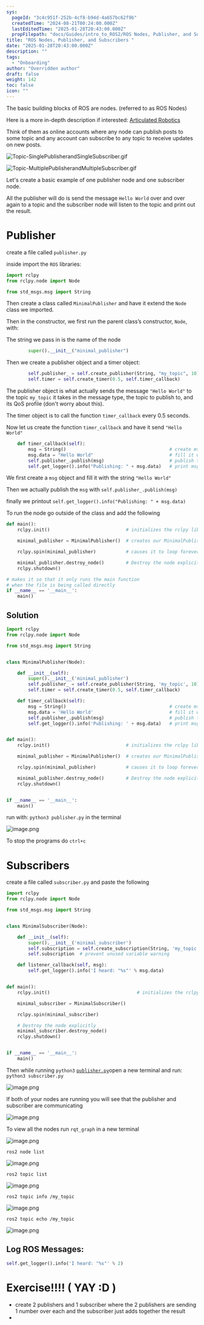 ```yaml
---
sys:
  pageId: "3c4c951f-252b-4cf8-b94d-4a657bc62f9b"
  createdTime: "2024-08-21T00:24:00.000Z"
  lastEditedTime: "2025-01-28T20:43:00.000Z"
  propFilepath: "docs/Guides/intro_to_ROS2/ROS Nodes, Publisher, and Subscribers .md"
title: "ROS Nodes, Publisher, and Subscribers "
date: "2025-01-28T20:43:00.000Z"
description: ""
tags:
  - "Onboarding"
author: "Overridden author"
draft: false
weight: 142
toc: false
icon: ""
---
```


The basic building blocks of ROS are nodes. (referred to as ROS Nodes)

Here is a more in-depth description if interested: [Articulated Robotics](https://articulatedrobotics.xyz/tutorials/ready-for-ros/ros-overview#2-nodes)

Think of them as online accounts where any node can publish posts to some topic and any account can subscribe to any topic to receive updates on new posts.

![Topic-SinglePublisherandSingleSubscriber.gif](https://docs.ros.org/en/humble/_images/Topic-SinglePublisherandSingleSubscriber.gif)

![Topic-MultiplePublisherandMultipleSubscriber.gif](https://docs.ros.org/en/humble/_images/Topic-MultiplePublisherandMultipleSubscriber.gif)

Let's create a basic example of one publisher node and one subscriber node.

All the publisher will do is send the message `Hello World` over and over again to a topic and the subscriber node will listen to the topic and print out the result.

# Publisher

create a file called `publisher.py` 

inside import the `ROS` libraries:

```python
import rclpy
from rclpy.node import Node

from std_msgs.msg import String
```

Then create a class called `MinimalPublisher` and have it extend the `Node` class we imported.

Then in the constructor, we first run the parent class’s constructor, `Node`, with:

The string we pass in is the name of the node

```python
        super().__init__("minimal_publisher")
```

Then we create a publisher object and a timer object:

```python
        self.publisher_ = self.create_publisher(String, "my_topic", 10)
        self.timer = self.create_timer(0.5, self.timer_callback)
```

The publisher object is what actually sends the message `"Hello World"` to the topic `my_topic` it takes in the message type, the topic to publish to, and its QoS profile (don't worry about this).

The timer object is to call the function `timer_callback` every 0.5 seconds.

Now let us create the function `timer_callback` and have it send `"Hello World"`

```python
    def timer_callback(self):
        msg = String()                                      # create msg object
        msg.data = "Hello World"                            # fill it with data
        self.publisher_.publish(msg)                        # publish the message
        self.get_logger().info("Publishing: " + msg.data)   # print msg
```

We first create a `msg` object and fill it with the string `"Hello World"`

Then we actually publish the `msg` with `self.publisher_.publish(msg)`

finally we printout `self.get_logger().info("Publishing: " + msg.data)`

To run the node go outside of the class and add the following

```python
def main():
    rclpy.init()                            # initializes the rclpy library

    minimal_publisher = MinimalPublisher()  # creates our MinimalPublisher object

    rclpy.spin(minimal_publisher)           # causes it to loop forever

    minimal_publisher.destroy_node()        # Destroy the node explicitly
    rclpy.shutdown()

# makes it so that it only runs the main function
# when the file is being called directly
if __name__ == '__main__': 
    main()
```

## Solution

```python
import rclpy
from rclpy.node import Node

from std_msgs.msg import String


class MinimalPublisher(Node):

    def __init__(self):
        super().__init__('minimal_publisher')
        self.publisher_ = self.create_publisher(String, 'my_topic', 10)
        self.timer = self.create_timer(0.5, self.timer_callback)

    def timer_callback(self):
        msg = String()                                      # create msg object
        msg.data = 'Hello World'                            # fill it with data
        self.publisher_.publish(msg)                        # publish the message
        self.get_logger().info('Publishing: ' + msg.data)   # print msg


def main():
    rclpy.init()                            # initializes the rclpy library

    minimal_publisher = MinimalPublisher()  # creates our MinimalPublisher object

    rclpy.spin(minimal_publisher)           # causes it to loop forever

    minimal_publisher.destroy_node()        # Destroy the node explicitly
    rclpy.shutdown()


if __name__ == '__main__':
    main()
```

run with: `python3 publisher.py` in the terminal

![image.png](https://prod-files-secure.s3.us-west-2.amazonaws.com/d518164a-d88e-44d1-a4ee-3adb3bd8bce0/9214accb-ad5b-44f1-a31c-b3167c59138b/image.png?X-Amz-Algorithm=AWS4-HMAC-SHA256&X-Amz-Content-Sha256=UNSIGNED-PAYLOAD&X-Amz-Credential=ASIAZI2LB46673SNNQFP%2F20250204%2Fus-west-2%2Fs3%2Faws4_request&X-Amz-Date=20250204T170307Z&X-Amz-Expires=3600&X-Amz-Security-Token=IQoJb3JpZ2luX2VjEBkaCXVzLXdlc3QtMiJHMEUCIQD%2BcFhymwQJ0%2F0gjn9yEk7ArL7ayxX66la04K20Vd9%2BRgIgW0BZdEZrYyz6pprA2i%2FmBDevfDNi0UmLYLgdB%2FtRHusq%2FwMIMhAAGgw2Mzc0MjMxODM4MDUiDBY8PVC0Vf%2B5lB%2F%2FmircA9Fw3hMelV%2BQ0sUleuVpEgXwRKXqYRZMxMKmdh1lhmWnzd808GJwjrJ9i0odjZMbnFrQMbHUhT%2FTHb95A2iUNCKYdOt93%2BVh2FIm2UqgXm9TgYcLdeqpRjpvW4e6TzFQ%2FpNVdFnvnN0RDildqwTjhtPRkAg2yQhjFBJtvkoNu0PKNeY9bd4O59rYdEZyg7S3kk3KquWw5XDOD5KzkxZwRbeg00xd6J7yGe%2BBO3qQtvj6rM%2FBkV6rqd7mGVnLtpGonBSHj2kguafkyuqkzC%2FcSkiTRCj4OhDoQP3%2FGsP29Npd5eS1wncti8Xqf6kVSv8zYWOLn%2FtBi%2B1tYl%2B1Wsvxy%2FzsZDeFnxnW%2F6GA0zPlz26Lz07lSNlUQGlzjxlVBUGRorV7TivBFNjGegkMnmhvAN%2Br8DDGD091TAAppcKb9D34c%2Fg8uZq3soxewpmJWyEh4HnxaRmg7c8WVzf4tTIGXxZDoHmtDA4Ud333fOMovbCTFVm7qEyGQVD0y7D1podNCjEoiGW6V0%2BLCL5BchJYwWMkQ3OUBbks9z%2Bur6lhOrLVAw%2F2gjww1xglrXoYsWmvssJkZgYicsiAfgP5PUMe5lQ%2FYjDilUXaURszOAU96dNAMEkwr3oDqivVfilSMNGFib0GOqUBVm2dytGZdF00ks0PHsIGs1FIVhQKohu0Akr5v%2B9j8BaB8YYq0v9B7AQxvcFo0Jt3qVgdgddPUVMGoQHBVmgDogUuv64nXRKeQObT4G7I5y7q4hLoc5vPx9wDSrZ0QBx6AR35mii5GtmgHPUdgFfT%2FAibp7N7tcCVxyX4xUgs5rUI91hFGMiiv359ZmrT7aEzp25D9F2PhbG2lhtU1xkZFo3RQJ5K&X-Amz-Signature=052b87c9f114f4021e96715857cff6ee225e29f32004dc8adf4c911a721c1eef&X-Amz-SignedHeaders=host&x-id=GetObject)

To stop the programs do `ctrl+c`

# Subscribers

create a file called `subscriber.py` and paste the following

```python
import rclpy
from rclpy.node import Node

from std_msgs.msg import String


class MinimalSubscriber(Node):

    def __init__(self):
        super().__init__('minimal_subscriber')
        self.subscription = self.create_subscription(String, 'my_topic', self.listener_callback, 10)
        self.subscription  # prevent unused variable warning

    def listener_callback(self, msg):
        self.get_logger().info('I heard: "%s"' % msg.data)


def main():
    rclpy.init()                                # initializes the rclpy library

    minimal_subscriber = MinimalSubscriber()

    rclpy.spin(minimal_subscriber)

    # Destroy the node explicitly
    minimal_subscriber.destroy_node()
    rclpy.shutdown()


if __name__ == '__main__':
    main()
```

Then while running `python3` [`publisher.py`](http://publisher.py/)open a new terminal and run: `python3 subscriber.py` 

![image.png](https://prod-files-secure.s3.us-west-2.amazonaws.com/d518164a-d88e-44d1-a4ee-3adb3bd8bce0/611fccf2-c738-4dbd-94e9-98f209092866/image.png?X-Amz-Algorithm=AWS4-HMAC-SHA256&X-Amz-Content-Sha256=UNSIGNED-PAYLOAD&X-Amz-Credential=ASIAZI2LB46673SNNQFP%2F20250204%2Fus-west-2%2Fs3%2Faws4_request&X-Amz-Date=20250204T170307Z&X-Amz-Expires=3600&X-Amz-Security-Token=IQoJb3JpZ2luX2VjEBkaCXVzLXdlc3QtMiJHMEUCIQD%2BcFhymwQJ0%2F0gjn9yEk7ArL7ayxX66la04K20Vd9%2BRgIgW0BZdEZrYyz6pprA2i%2FmBDevfDNi0UmLYLgdB%2FtRHusq%2FwMIMhAAGgw2Mzc0MjMxODM4MDUiDBY8PVC0Vf%2B5lB%2F%2FmircA9Fw3hMelV%2BQ0sUleuVpEgXwRKXqYRZMxMKmdh1lhmWnzd808GJwjrJ9i0odjZMbnFrQMbHUhT%2FTHb95A2iUNCKYdOt93%2BVh2FIm2UqgXm9TgYcLdeqpRjpvW4e6TzFQ%2FpNVdFnvnN0RDildqwTjhtPRkAg2yQhjFBJtvkoNu0PKNeY9bd4O59rYdEZyg7S3kk3KquWw5XDOD5KzkxZwRbeg00xd6J7yGe%2BBO3qQtvj6rM%2FBkV6rqd7mGVnLtpGonBSHj2kguafkyuqkzC%2FcSkiTRCj4OhDoQP3%2FGsP29Npd5eS1wncti8Xqf6kVSv8zYWOLn%2FtBi%2B1tYl%2B1Wsvxy%2FzsZDeFnxnW%2F6GA0zPlz26Lz07lSNlUQGlzjxlVBUGRorV7TivBFNjGegkMnmhvAN%2Br8DDGD091TAAppcKb9D34c%2Fg8uZq3soxewpmJWyEh4HnxaRmg7c8WVzf4tTIGXxZDoHmtDA4Ud333fOMovbCTFVm7qEyGQVD0y7D1podNCjEoiGW6V0%2BLCL5BchJYwWMkQ3OUBbks9z%2Bur6lhOrLVAw%2F2gjww1xglrXoYsWmvssJkZgYicsiAfgP5PUMe5lQ%2FYjDilUXaURszOAU96dNAMEkwr3oDqivVfilSMNGFib0GOqUBVm2dytGZdF00ks0PHsIGs1FIVhQKohu0Akr5v%2B9j8BaB8YYq0v9B7AQxvcFo0Jt3qVgdgddPUVMGoQHBVmgDogUuv64nXRKeQObT4G7I5y7q4hLoc5vPx9wDSrZ0QBx6AR35mii5GtmgHPUdgFfT%2FAibp7N7tcCVxyX4xUgs5rUI91hFGMiiv359ZmrT7aEzp25D9F2PhbG2lhtU1xkZFo3RQJ5K&X-Amz-Signature=dc766c80e0ff06bfbbe5c5d90d3969715af47d11a20b8eff6b88e62b8bba35f7&X-Amz-SignedHeaders=host&x-id=GetObject)

If both of your nodes are running you will see that the publisher and subscriber are communicating

![image.png](https://prod-files-secure.s3.us-west-2.amazonaws.com/d518164a-d88e-44d1-a4ee-3adb3bd8bce0/eea428b5-1cf0-43bb-a30b-81cbaf6c5c78/image.png?X-Amz-Algorithm=AWS4-HMAC-SHA256&X-Amz-Content-Sha256=UNSIGNED-PAYLOAD&X-Amz-Credential=ASIAZI2LB46673SNNQFP%2F20250204%2Fus-west-2%2Fs3%2Faws4_request&X-Amz-Date=20250204T170307Z&X-Amz-Expires=3600&X-Amz-Security-Token=IQoJb3JpZ2luX2VjEBkaCXVzLXdlc3QtMiJHMEUCIQD%2BcFhymwQJ0%2F0gjn9yEk7ArL7ayxX66la04K20Vd9%2BRgIgW0BZdEZrYyz6pprA2i%2FmBDevfDNi0UmLYLgdB%2FtRHusq%2FwMIMhAAGgw2Mzc0MjMxODM4MDUiDBY8PVC0Vf%2B5lB%2F%2FmircA9Fw3hMelV%2BQ0sUleuVpEgXwRKXqYRZMxMKmdh1lhmWnzd808GJwjrJ9i0odjZMbnFrQMbHUhT%2FTHb95A2iUNCKYdOt93%2BVh2FIm2UqgXm9TgYcLdeqpRjpvW4e6TzFQ%2FpNVdFnvnN0RDildqwTjhtPRkAg2yQhjFBJtvkoNu0PKNeY9bd4O59rYdEZyg7S3kk3KquWw5XDOD5KzkxZwRbeg00xd6J7yGe%2BBO3qQtvj6rM%2FBkV6rqd7mGVnLtpGonBSHj2kguafkyuqkzC%2FcSkiTRCj4OhDoQP3%2FGsP29Npd5eS1wncti8Xqf6kVSv8zYWOLn%2FtBi%2B1tYl%2B1Wsvxy%2FzsZDeFnxnW%2F6GA0zPlz26Lz07lSNlUQGlzjxlVBUGRorV7TivBFNjGegkMnmhvAN%2Br8DDGD091TAAppcKb9D34c%2Fg8uZq3soxewpmJWyEh4HnxaRmg7c8WVzf4tTIGXxZDoHmtDA4Ud333fOMovbCTFVm7qEyGQVD0y7D1podNCjEoiGW6V0%2BLCL5BchJYwWMkQ3OUBbks9z%2Bur6lhOrLVAw%2F2gjww1xglrXoYsWmvssJkZgYicsiAfgP5PUMe5lQ%2FYjDilUXaURszOAU96dNAMEkwr3oDqivVfilSMNGFib0GOqUBVm2dytGZdF00ks0PHsIGs1FIVhQKohu0Akr5v%2B9j8BaB8YYq0v9B7AQxvcFo0Jt3qVgdgddPUVMGoQHBVmgDogUuv64nXRKeQObT4G7I5y7q4hLoc5vPx9wDSrZ0QBx6AR35mii5GtmgHPUdgFfT%2FAibp7N7tcCVxyX4xUgs5rUI91hFGMiiv359ZmrT7aEzp25D9F2PhbG2lhtU1xkZFo3RQJ5K&X-Amz-Signature=0e932516545af94c8aae452baa09d7bae876b52087c7b49c2e9a5d2cedca7e6c&X-Amz-SignedHeaders=host&x-id=GetObject)

To view all the nodes run `rqt_graph` in a new terminal

![image.png](https://prod-files-secure.s3.us-west-2.amazonaws.com/d518164a-d88e-44d1-a4ee-3adb3bd8bce0/1d98e964-4318-4d62-b5c4-8c8f78368598/image.png?X-Amz-Algorithm=AWS4-HMAC-SHA256&X-Amz-Content-Sha256=UNSIGNED-PAYLOAD&X-Amz-Credential=ASIAZI2LB46673SNNQFP%2F20250204%2Fus-west-2%2Fs3%2Faws4_request&X-Amz-Date=20250204T170307Z&X-Amz-Expires=3600&X-Amz-Security-Token=IQoJb3JpZ2luX2VjEBkaCXVzLXdlc3QtMiJHMEUCIQD%2BcFhymwQJ0%2F0gjn9yEk7ArL7ayxX66la04K20Vd9%2BRgIgW0BZdEZrYyz6pprA2i%2FmBDevfDNi0UmLYLgdB%2FtRHusq%2FwMIMhAAGgw2Mzc0MjMxODM4MDUiDBY8PVC0Vf%2B5lB%2F%2FmircA9Fw3hMelV%2BQ0sUleuVpEgXwRKXqYRZMxMKmdh1lhmWnzd808GJwjrJ9i0odjZMbnFrQMbHUhT%2FTHb95A2iUNCKYdOt93%2BVh2FIm2UqgXm9TgYcLdeqpRjpvW4e6TzFQ%2FpNVdFnvnN0RDildqwTjhtPRkAg2yQhjFBJtvkoNu0PKNeY9bd4O59rYdEZyg7S3kk3KquWw5XDOD5KzkxZwRbeg00xd6J7yGe%2BBO3qQtvj6rM%2FBkV6rqd7mGVnLtpGonBSHj2kguafkyuqkzC%2FcSkiTRCj4OhDoQP3%2FGsP29Npd5eS1wncti8Xqf6kVSv8zYWOLn%2FtBi%2B1tYl%2B1Wsvxy%2FzsZDeFnxnW%2F6GA0zPlz26Lz07lSNlUQGlzjxlVBUGRorV7TivBFNjGegkMnmhvAN%2Br8DDGD091TAAppcKb9D34c%2Fg8uZq3soxewpmJWyEh4HnxaRmg7c8WVzf4tTIGXxZDoHmtDA4Ud333fOMovbCTFVm7qEyGQVD0y7D1podNCjEoiGW6V0%2BLCL5BchJYwWMkQ3OUBbks9z%2Bur6lhOrLVAw%2F2gjww1xglrXoYsWmvssJkZgYicsiAfgP5PUMe5lQ%2FYjDilUXaURszOAU96dNAMEkwr3oDqivVfilSMNGFib0GOqUBVm2dytGZdF00ks0PHsIGs1FIVhQKohu0Akr5v%2B9j8BaB8YYq0v9B7AQxvcFo0Jt3qVgdgddPUVMGoQHBVmgDogUuv64nXRKeQObT4G7I5y7q4hLoc5vPx9wDSrZ0QBx6AR35mii5GtmgHPUdgFfT%2FAibp7N7tcCVxyX4xUgs5rUI91hFGMiiv359ZmrT7aEzp25D9F2PhbG2lhtU1xkZFo3RQJ5K&X-Amz-Signature=8196e65f85ab420ff0a253fbedd3478bfe72d5292d1e81abbb0a65bb36f60236&X-Amz-SignedHeaders=host&x-id=GetObject)

`ros2 node list`

![image.png](https://prod-files-secure.s3.us-west-2.amazonaws.com/d518164a-d88e-44d1-a4ee-3adb3bd8bce0/680ac8cf-e6d9-4164-9ece-5b9a6fccffee/image.png?X-Amz-Algorithm=AWS4-HMAC-SHA256&X-Amz-Content-Sha256=UNSIGNED-PAYLOAD&X-Amz-Credential=ASIAZI2LB46673SNNQFP%2F20250204%2Fus-west-2%2Fs3%2Faws4_request&X-Amz-Date=20250204T170307Z&X-Amz-Expires=3600&X-Amz-Security-Token=IQoJb3JpZ2luX2VjEBkaCXVzLXdlc3QtMiJHMEUCIQD%2BcFhymwQJ0%2F0gjn9yEk7ArL7ayxX66la04K20Vd9%2BRgIgW0BZdEZrYyz6pprA2i%2FmBDevfDNi0UmLYLgdB%2FtRHusq%2FwMIMhAAGgw2Mzc0MjMxODM4MDUiDBY8PVC0Vf%2B5lB%2F%2FmircA9Fw3hMelV%2BQ0sUleuVpEgXwRKXqYRZMxMKmdh1lhmWnzd808GJwjrJ9i0odjZMbnFrQMbHUhT%2FTHb95A2iUNCKYdOt93%2BVh2FIm2UqgXm9TgYcLdeqpRjpvW4e6TzFQ%2FpNVdFnvnN0RDildqwTjhtPRkAg2yQhjFBJtvkoNu0PKNeY9bd4O59rYdEZyg7S3kk3KquWw5XDOD5KzkxZwRbeg00xd6J7yGe%2BBO3qQtvj6rM%2FBkV6rqd7mGVnLtpGonBSHj2kguafkyuqkzC%2FcSkiTRCj4OhDoQP3%2FGsP29Npd5eS1wncti8Xqf6kVSv8zYWOLn%2FtBi%2B1tYl%2B1Wsvxy%2FzsZDeFnxnW%2F6GA0zPlz26Lz07lSNlUQGlzjxlVBUGRorV7TivBFNjGegkMnmhvAN%2Br8DDGD091TAAppcKb9D34c%2Fg8uZq3soxewpmJWyEh4HnxaRmg7c8WVzf4tTIGXxZDoHmtDA4Ud333fOMovbCTFVm7qEyGQVD0y7D1podNCjEoiGW6V0%2BLCL5BchJYwWMkQ3OUBbks9z%2Bur6lhOrLVAw%2F2gjww1xglrXoYsWmvssJkZgYicsiAfgP5PUMe5lQ%2FYjDilUXaURszOAU96dNAMEkwr3oDqivVfilSMNGFib0GOqUBVm2dytGZdF00ks0PHsIGs1FIVhQKohu0Akr5v%2B9j8BaB8YYq0v9B7AQxvcFo0Jt3qVgdgddPUVMGoQHBVmgDogUuv64nXRKeQObT4G7I5y7q4hLoc5vPx9wDSrZ0QBx6AR35mii5GtmgHPUdgFfT%2FAibp7N7tcCVxyX4xUgs5rUI91hFGMiiv359ZmrT7aEzp25D9F2PhbG2lhtU1xkZFo3RQJ5K&X-Amz-Signature=45d308d4af20127b29b3b0518371f91bfb59228d754d4511a65bc6d84d3e103c&X-Amz-SignedHeaders=host&x-id=GetObject)

`ros2 topic list`

![image.png](https://prod-files-secure.s3.us-west-2.amazonaws.com/d518164a-d88e-44d1-a4ee-3adb3bd8bce0/eee2ebe1-27ef-4a4a-96fb-2ca54126fb29/image.png?X-Amz-Algorithm=AWS4-HMAC-SHA256&X-Amz-Content-Sha256=UNSIGNED-PAYLOAD&X-Amz-Credential=ASIAZI2LB46673SNNQFP%2F20250204%2Fus-west-2%2Fs3%2Faws4_request&X-Amz-Date=20250204T170307Z&X-Amz-Expires=3600&X-Amz-Security-Token=IQoJb3JpZ2luX2VjEBkaCXVzLXdlc3QtMiJHMEUCIQD%2BcFhymwQJ0%2F0gjn9yEk7ArL7ayxX66la04K20Vd9%2BRgIgW0BZdEZrYyz6pprA2i%2FmBDevfDNi0UmLYLgdB%2FtRHusq%2FwMIMhAAGgw2Mzc0MjMxODM4MDUiDBY8PVC0Vf%2B5lB%2F%2FmircA9Fw3hMelV%2BQ0sUleuVpEgXwRKXqYRZMxMKmdh1lhmWnzd808GJwjrJ9i0odjZMbnFrQMbHUhT%2FTHb95A2iUNCKYdOt93%2BVh2FIm2UqgXm9TgYcLdeqpRjpvW4e6TzFQ%2FpNVdFnvnN0RDildqwTjhtPRkAg2yQhjFBJtvkoNu0PKNeY9bd4O59rYdEZyg7S3kk3KquWw5XDOD5KzkxZwRbeg00xd6J7yGe%2BBO3qQtvj6rM%2FBkV6rqd7mGVnLtpGonBSHj2kguafkyuqkzC%2FcSkiTRCj4OhDoQP3%2FGsP29Npd5eS1wncti8Xqf6kVSv8zYWOLn%2FtBi%2B1tYl%2B1Wsvxy%2FzsZDeFnxnW%2F6GA0zPlz26Lz07lSNlUQGlzjxlVBUGRorV7TivBFNjGegkMnmhvAN%2Br8DDGD091TAAppcKb9D34c%2Fg8uZq3soxewpmJWyEh4HnxaRmg7c8WVzf4tTIGXxZDoHmtDA4Ud333fOMovbCTFVm7qEyGQVD0y7D1podNCjEoiGW6V0%2BLCL5BchJYwWMkQ3OUBbks9z%2Bur6lhOrLVAw%2F2gjww1xglrXoYsWmvssJkZgYicsiAfgP5PUMe5lQ%2FYjDilUXaURszOAU96dNAMEkwr3oDqivVfilSMNGFib0GOqUBVm2dytGZdF00ks0PHsIGs1FIVhQKohu0Akr5v%2B9j8BaB8YYq0v9B7AQxvcFo0Jt3qVgdgddPUVMGoQHBVmgDogUuv64nXRKeQObT4G7I5y7q4hLoc5vPx9wDSrZ0QBx6AR35mii5GtmgHPUdgFfT%2FAibp7N7tcCVxyX4xUgs5rUI91hFGMiiv359ZmrT7aEzp25D9F2PhbG2lhtU1xkZFo3RQJ5K&X-Amz-Signature=471f2f8f89129cdc29dd68c15576cfdf5c65fc8b83f5f617531f73cdb827f036&X-Amz-SignedHeaders=host&x-id=GetObject)

`ros2 topic info /my_topic`

![image.png](https://prod-files-secure.s3.us-west-2.amazonaws.com/d518164a-d88e-44d1-a4ee-3adb3bd8bce0/6288ef12-cb9e-406f-b9eb-65feed3a9011/image.png?X-Amz-Algorithm=AWS4-HMAC-SHA256&X-Amz-Content-Sha256=UNSIGNED-PAYLOAD&X-Amz-Credential=ASIAZI2LB46673SNNQFP%2F20250204%2Fus-west-2%2Fs3%2Faws4_request&X-Amz-Date=20250204T170306Z&X-Amz-Expires=3600&X-Amz-Security-Token=IQoJb3JpZ2luX2VjEBkaCXVzLXdlc3QtMiJHMEUCIQD%2BcFhymwQJ0%2F0gjn9yEk7ArL7ayxX66la04K20Vd9%2BRgIgW0BZdEZrYyz6pprA2i%2FmBDevfDNi0UmLYLgdB%2FtRHusq%2FwMIMhAAGgw2Mzc0MjMxODM4MDUiDBY8PVC0Vf%2B5lB%2F%2FmircA9Fw3hMelV%2BQ0sUleuVpEgXwRKXqYRZMxMKmdh1lhmWnzd808GJwjrJ9i0odjZMbnFrQMbHUhT%2FTHb95A2iUNCKYdOt93%2BVh2FIm2UqgXm9TgYcLdeqpRjpvW4e6TzFQ%2FpNVdFnvnN0RDildqwTjhtPRkAg2yQhjFBJtvkoNu0PKNeY9bd4O59rYdEZyg7S3kk3KquWw5XDOD5KzkxZwRbeg00xd6J7yGe%2BBO3qQtvj6rM%2FBkV6rqd7mGVnLtpGonBSHj2kguafkyuqkzC%2FcSkiTRCj4OhDoQP3%2FGsP29Npd5eS1wncti8Xqf6kVSv8zYWOLn%2FtBi%2B1tYl%2B1Wsvxy%2FzsZDeFnxnW%2F6GA0zPlz26Lz07lSNlUQGlzjxlVBUGRorV7TivBFNjGegkMnmhvAN%2Br8DDGD091TAAppcKb9D34c%2Fg8uZq3soxewpmJWyEh4HnxaRmg7c8WVzf4tTIGXxZDoHmtDA4Ud333fOMovbCTFVm7qEyGQVD0y7D1podNCjEoiGW6V0%2BLCL5BchJYwWMkQ3OUBbks9z%2Bur6lhOrLVAw%2F2gjww1xglrXoYsWmvssJkZgYicsiAfgP5PUMe5lQ%2FYjDilUXaURszOAU96dNAMEkwr3oDqivVfilSMNGFib0GOqUBVm2dytGZdF00ks0PHsIGs1FIVhQKohu0Akr5v%2B9j8BaB8YYq0v9B7AQxvcFo0Jt3qVgdgddPUVMGoQHBVmgDogUuv64nXRKeQObT4G7I5y7q4hLoc5vPx9wDSrZ0QBx6AR35mii5GtmgHPUdgFfT%2FAibp7N7tcCVxyX4xUgs5rUI91hFGMiiv359ZmrT7aEzp25D9F2PhbG2lhtU1xkZFo3RQJ5K&X-Amz-Signature=7691337d5845b7ca05ba983891d2124b064ec454bf5fc5c4c2930df8beaf4ce0&X-Amz-SignedHeaders=host&x-id=GetObject)

`ros2 topic echo /my_topic`

![image.png](https://prod-files-secure.s3.us-west-2.amazonaws.com/d518164a-d88e-44d1-a4ee-3adb3bd8bce0/0a6fcb4d-422d-4a6c-a803-749ef4adf2c6/image.png?X-Amz-Algorithm=AWS4-HMAC-SHA256&X-Amz-Content-Sha256=UNSIGNED-PAYLOAD&X-Amz-Credential=ASIAZI2LB46673SNNQFP%2F20250204%2Fus-west-2%2Fs3%2Faws4_request&X-Amz-Date=20250204T170307Z&X-Amz-Expires=3600&X-Amz-Security-Token=IQoJb3JpZ2luX2VjEBkaCXVzLXdlc3QtMiJHMEUCIQD%2BcFhymwQJ0%2F0gjn9yEk7ArL7ayxX66la04K20Vd9%2BRgIgW0BZdEZrYyz6pprA2i%2FmBDevfDNi0UmLYLgdB%2FtRHusq%2FwMIMhAAGgw2Mzc0MjMxODM4MDUiDBY8PVC0Vf%2B5lB%2F%2FmircA9Fw3hMelV%2BQ0sUleuVpEgXwRKXqYRZMxMKmdh1lhmWnzd808GJwjrJ9i0odjZMbnFrQMbHUhT%2FTHb95A2iUNCKYdOt93%2BVh2FIm2UqgXm9TgYcLdeqpRjpvW4e6TzFQ%2FpNVdFnvnN0RDildqwTjhtPRkAg2yQhjFBJtvkoNu0PKNeY9bd4O59rYdEZyg7S3kk3KquWw5XDOD5KzkxZwRbeg00xd6J7yGe%2BBO3qQtvj6rM%2FBkV6rqd7mGVnLtpGonBSHj2kguafkyuqkzC%2FcSkiTRCj4OhDoQP3%2FGsP29Npd5eS1wncti8Xqf6kVSv8zYWOLn%2FtBi%2B1tYl%2B1Wsvxy%2FzsZDeFnxnW%2F6GA0zPlz26Lz07lSNlUQGlzjxlVBUGRorV7TivBFNjGegkMnmhvAN%2Br8DDGD091TAAppcKb9D34c%2Fg8uZq3soxewpmJWyEh4HnxaRmg7c8WVzf4tTIGXxZDoHmtDA4Ud333fOMovbCTFVm7qEyGQVD0y7D1podNCjEoiGW6V0%2BLCL5BchJYwWMkQ3OUBbks9z%2Bur6lhOrLVAw%2F2gjww1xglrXoYsWmvssJkZgYicsiAfgP5PUMe5lQ%2FYjDilUXaURszOAU96dNAMEkwr3oDqivVfilSMNGFib0GOqUBVm2dytGZdF00ks0PHsIGs1FIVhQKohu0Akr5v%2B9j8BaB8YYq0v9B7AQxvcFo0Jt3qVgdgddPUVMGoQHBVmgDogUuv64nXRKeQObT4G7I5y7q4hLoc5vPx9wDSrZ0QBx6AR35mii5GtmgHPUdgFfT%2FAibp7N7tcCVxyX4xUgs5rUI91hFGMiiv359ZmrT7aEzp25D9F2PhbG2lhtU1xkZFo3RQJ5K&X-Amz-Signature=02f717763ef7176241c4dd26dad72bbc990ddbbea37e312a504f28b5732ec26a&X-Amz-SignedHeaders=host&x-id=GetObject)

## Log ROS Messages:

```python
self.get_logger().info('I heard: "%s"' % 2)
```

# Exercise!!!! ( YAY :D )

- create 2 publishers and 1 subscriber where the 2 publishers are sending 1 number over each and the subscriber just adds together the result
- 
